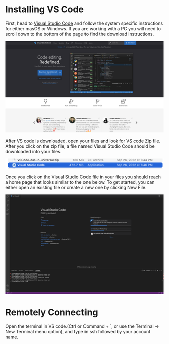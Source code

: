 # Installing VS Code

First, head to [Visual Studio Code](https://code.visualstudio.com/) and follow the system specific instructions for either masOS or Windows. If you are working with a PC you will need to scroll down to the bottom of the page to find the download instructions.  

![Image](vscodehome.png)

After VS code is downloaded, open your files and look for VS code Zip file. After you click on the zip file, a file named Visual Studio Code should be downloaded into your files. 

![Image](vscodefile.png)

Once you click on the Visual Studio Code file in your files you should reach a home page that looks similar to the one below. To get started, you can either open an existing file or create a new one by clicking New File. 

![Image](vscodeapp.png)

# Remotely Connecting

Open the terminal in VS code.(Ctrl or Command + `, or use the Terminal → New Terminal menu option), and type in ssh followed by your account name. 

